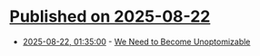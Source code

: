 # [Published on 2025-08-22](index.md)

* [2025-08-22, 01:35:00](https://soylentnews.org/article.pl?sid=25/08/20/2242220&from=rss) - [We Need to Become Unoptomizable](https://soylentnews.org/article.pl?sid=25/08/20/2242220&from=rss)
